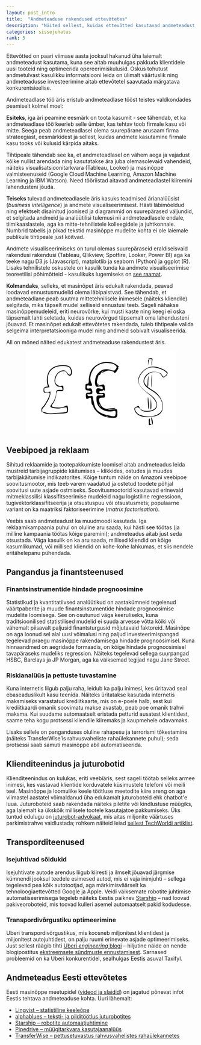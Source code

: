 ```yaml
---
layout: post_intro
title:  "Andmeteaduse rakendused ettevõtetes"
description: "Näited sellest, kuidas ettevõtted kasutavad andmeteadust paremate toodete tegemiseks."
categories: sissejuhatus
rank: 5
---
```


Ettevõtted on paari viimase aasta jooksul hakanud üha laiemalt andmeteadust kasutama, kuna see aitab muuhulgas pakkuda klientidele uusi tooteid ning optimeerida opereerimiskulusid. Oskus tohutust andmetulvast kasulikku informatsiooni leida on ülimalt väärtuslik ning andmeteadusse investeerimine aitab ettevõtetel saavutada märgatava konkurentsieelise.

Andmeteadlase töö äris eristub andmeteadlase tööst teistes valdkondades peamiselt kolmel moel:

**Esiteks**, iga äri peamine eesmärk on toota kasumit - see tähendab, et ka andmeteadlase töö keerleb selle ümber, kas tehtav toob firmale kasu või mitte. Seega peab andmeteadlasel olema suurepärane arusaam firma strateegiast, eesmärkidest ja sellest, kuidas andmete kasutamine firmale kasu tooks või kulusid kärpida aitaks.

Tihtipeale tähendab see ka, et andmeteadlasel on vähem aega ja vajadust kõike nullist arendada ning kasutatakse ära juba olemasolevaid vahendeid, näiteks visualisatsioonitarkvara (Tableau, Looker) ja masinõppe valmisteenuseid (Google Cloud Machine Learning, Amazon Machine Learning ja IBM Watson). Need tööriistad aitavad andmeteadlastel kiiremini lahendusteni jõuda.  

**Teiseks** tulevad andmeteadlasele äris kasuks teadmised ärianalüüsist (*business intelligence*) ja andmete visualiseerimisest. Hästi läbimõeldud ning efektselt disainitud joonised ja diagrammid on suurepärased väljundid, et selgitada andmeid ja analüütilisi tulemusi nii andmeteadlasele endale, tiimikaaslastele, aga ka mitte-tehnilistele kolleegidele ja juhtkonnale. Numbrid tabelis ja pikad tekstid masinõppe mudelite kohta ei ole laiemale publikule tihtipeale just köitvad.

Andmete visualiseerimiseks on turul olemas suurepäraseid eraldiseisvaid rakendusi rakendusi (Tableau, Qlikview, Spotfire, Looker, Power BI) aga ka teeke nagu D3.js (Javascript), matplotlib ja seaborn (Python) ja ggplot (R). Lisaks tehnilistele oskustele on kasulik tunda ka andmete visualiseerimise teoreetilisi põhimõtteid - kasulikuks lugemiseks on [see raamat](https://hbr.org/product/good-charts-the-hbr-guide-to-making-smarter-more-persuasive-data-visualizations/15005-PBK-ENG).

**Kolmandaks**, selleks, et masinõpet äris edukalt rakendada, peavad loodavad ennustusmudelid olema läbipaistvad. See tähendab, et andmeteadlane peab suutma mittetehnilisele inimesele (näiteks kliendile) selgitada, miks täpselt mudel selliseid ennustusi teeb. Sageli nähakse masinõppemudeleid, eriti neurovõrke, kui musti kaste ning keegi ei oska täpsemalt lahti seletada, kuidas neurovõrgud täpsemalt oma lahendusteni jõuavad.  Et masinõpet edukalt ettevõtetes rakendada, tuleb tihtipeale valida selgeima interpretatsiooniga mudel ning andmeid sobivalt visualiseerida.
 
All on mõned näited edukatest andmeteaduse rakendustest äris.

<div style="text-align: center;">
<img src="/images/sketches/cashmoney.svg" style="max-width: 400px;">
</div>


## Veebipoed ja reklaam

Sihitud reklaamide ja tootepakkumiste loomisel aitab andmeteadus leida mustreid tarbijagruppide käitumises – klikkides, ostudes ja muudes tarbijakäitumise indikaatorites.  Kõige tuntum näide on Amazoni veebipoe soovitusmootor, mis teeb varem vaadatud ja ostetud toodete põhjal soovitusi uute asjade ostmiseks. Soovitusmootorid kasutavad erinevaid mitmeklassilisi klassifitseerimise mudeleid nagu logistiline regressioon, tugivektorklassifitseerija ja otsustuspuu või otsustusmets; populaarne variant on ka maatriksi faktoriseerimine (*matrix factorisation*).

Veebis saab andmeteadust ka muudmoodi kasutada. Iga reklaamikampaania puhul on oluline aru saada, kui hästi see töötas (ja milline kampaania töötas kõige paremini); andmeteadus aitab just seda otsustada. Väga kasulik on ka aru saada, millised kliendid on kõige kasumlikumad, või millised kliendid on kohe-kohe lahkumas, et siis nendele eritähelepanu pühendada.
 
## Pangandus ja finantsteenused

### Finantsinstrumentide hindade prognoosimine

Statistikud ja kvantitatiivsed analüütikud on aastakümneid tegelenud väärtpaberite ja muude finantsinstumentide hindade prognoosimise mudelite loomisega. See on osutunud väga keeruliseks, kuna traditsioonilised statistilised mudelid ei suuda arvesse võtta kõiki või vähemalt piisavalt paljusid finantsturgusid mõjutavaid faktoreid. Masinõpe on aga loonud sel alal uusi võimalusi ning paljud investeerimispangad tegelevad praegu masinõppe rakendamisega hindade prognoosimisel. Kuna hinnaandmed on aegridade formaadis, on kõige hindade prognoosimisel tavapäraseks mudeliks regression. Näiteks tegelevad sellega suurpangad HSBC, Barclays ja JP Morgan, aga ka väiksemad tegijad nagu Jane Street.
 
### Riskianalüüs ja pettuste tuvastamine

Kuna internetis liigub palju raha, leidub ka palju inimesi, kes üritavad seal ebaseaduslikult kasu teenida. Näiteks üritatakse kasutada internetis maksmiseks varastatud krediitkaarte, mis on e-poele halb, sest kui krediitkaardi omanik soovimatu makse avastab, peab poe omanik trahvi maksma. Kui suudame automaatselt eristada petturid ausatest klientidest, saame teha kogu protsessi kliendile kiiremaks ja kaupmehele odavamaks.

Lisaks sellele on panganduses oluline rahapesu ja terrorismi tõkestamine (näiteks TransferWise’is rahvusvaheliste rahaülekannete puhul); seda protsessi saab samuti masinõppe abil automatiseerida. 

## Klienditeenindus ja juturobotid
Klienditeenindus on kulukas, eriti veebiäris, sest sageli töötab selleks armee inimesi, kes vastavad klientide korduvatele küsimustele telefoni või meili teel. Masinõppe ja loomulike keele töötluse meetodite kiire areng on aga viimastel aastatel võimaldanud üha edukamalt juturoboteid ehk chatbot'e luua. Juturoboteid saab rakendada näiteks piletite või kindlustuse müügiks, aga laiemalt ka ükskõik millisele tootele kasutajatoe pakkumiseks. Üks tuntud edulugu on [juturobot-advokaat](https://www.theguardian.com/technology/2016/jun/28/chatbot-ai-lawyer-donotpay-parking-tickets-london-new-york), mis aitas miljonite väärtuses parkimistrahve vaidlustada; rohkem näiteid leiad [sellest TechWorldi artiklist](http://www.techworld.com/picture-gallery/apps-wearables/9-best-uses-of-chatbots-in-business-in-uk-3641500/).  


## Transporditeenused

### Isejuhtivad sõidukid

Isejuhtivate autode arendus liigub kiiresti ja ilmselt jõuavad järgmise kümnendi jooksul teedele esimesed autod, mis ei vaja inimjuhti – sellega tegelevad pea kõik autotootjad, aga märkimisväärselt ka tehnoloogiaettevõtted Google ja Apple. Veidi väiksemate robotite juhtimise automatiseerimisega tegeleb näiteks Eestis paiknev [Starship](https://www.starship.xyz/) – nad loovad pakiveoroboteid, mis toovad kulleri asemel automaatselt pakid kodudesse.

### Transpordivõrgustiku optimeerimine

Uberi transpordivõrgustikus, mis koosneb miljonitest klientidest ja miljonitest autojuhtidest, on palju ruumi erinevate asjade optimeerimiseks. Just sellest räägib tihti [Uberi *engineering* blogi](https://eng.uber.com/) – hiljutine näide on nende blogipostitus [ekstreemsete sündmuste ennustamisest](https://eng.uber.com/neural-networks/). Sarnased probleemid on ka Uberi konkurentidel, sealhulgas Eestis asuval Taxifyl.

## Andmeteadus Eesti ettevõtetes

Eesti masinõppe meetupidel ([videod ja slaidid](https://www.meetup.com/Machine-Learning-Estonia/events/past/?scroll=true)) on jagatud põnevat infot Eestis tehtava andmeteaduse kohta. Uuri lähemalt:
* [Lingvist – statistiline keeleõpe](https://www.slideshare.net/AndrKarpitenko/lingvist-statistical-methods-in-language-learning)
* [alphablues – teksti- ja pilditöötlus juturobotites](https://www.slideshare.net/AndrKarpitenko/alphablues-ml-applied-to-text-and-image-in-chat-bots)
* [Starship – robotite automaatjuhtimine](https://www.slideshare.net/AndrKarpitenko/starship-building-intelligent-delivery-robots)
* [Pipedrive – müügitarkvara kasutajaanalüüs](https://www.slideshare.net/AndrKarpitenko/machine-learning-in-action-at-pipedrive)
* [TransferWise – pettusetuvastus rahvusvahelistes rahaülekannetes](https://docs.google.com/presentation/d/1BuqwFXQG0H6OIkK99PtXkEEYth3AWFIvzSZsaUg-cqE/edit#slide=id.p)



